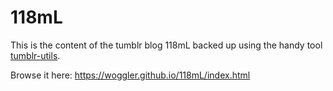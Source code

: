 # 118mL
This is the content of the tumblr blog 118mL backed up using the handy tool [tumblr-utils](https://github.com/bbolli/tumblr-utils "tumblr-utils by bbolli on Github").

Browse it here: 
https://woggler.github.io/118mL/index.html
